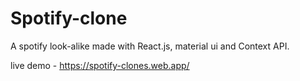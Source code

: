 # Spotify-clone
A spotify look-alike made with React.js, material ui and Context API.

live demo - https://spotify-clones.web.app/
